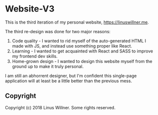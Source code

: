 # Website-V3

This is the third iteration of my personal website, https://linuswillner.me.

The third re-design was done for two major reasons:

1. Code quality - I wanted to rid myself of the auto-generated HTML I made with JS, and instead use something proper like React.
2. Learning - I wanted to get acquainted with React and SASS to improve my frontend dev skills.
3. Home-grown design - I wanted to design this website myself from the ground up to make it truly personal.

I am still an abhorrent designer, but I'm confident this single-page application will at least be a little better than the previous mess.

## Copyright

Copyright (c) 2018 Linus Willner. Some rights reserved.
